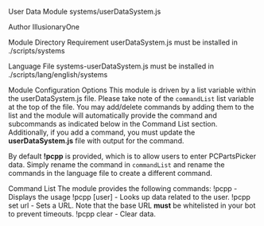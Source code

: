 User Data Module
systems/userDataSystem.js
    
Author
IllusionaryOne
    
Module Directory Requirement
userDataSystem.js must be installed in ./scripts/systems
    
Language File
systems-userDataSystem.js must be installed in ./scripts/lang/english/systems
    
Module Configuration Options
This module is driven by a list variable within the userDataSystem.js file.  Please take note of the ```commandList``` list variable at the top of the file.  You may add/delete commands by adding them to the list and the module will automatically provide the command and subcommands as indicated below in the Command List section.  Additionally, if you add a command, you must update the **userDataSystem.js** file with output for the command.

By default **!pcpp** is provided, which is to allow users to enter PCPartsPicker data.  Simply rename the command in ```commandList``` and rename the commands in the language file to create a different command.

Command List
The module provides the following commands:
!pcpp - Displays the usage
!pcpp [user] - Looks up data related to the user.
!pcpp set url - Sets a URL. Note that the base URL **must** be whitelisted in your bot to prevent timeouts.
!pcpp clear - Clear data.
